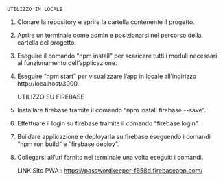 ﻿	UTILIZZO IN LOCALE

1. Clonare la repository e aprire la cartella contenente il progetto.
2. Aprire un terminale come admin e posizionarsi nel percorso della cartella del progetto.
3. Eseguire il comando “npm install” per scaricare tutti i moduli necessari al funzionamento dell’applicazione.
4. Eseguire “npm start” per visualizzare l’app in locale all’indirizzo http://localhost/3000.

	UTILIZZO SU FIREBASE
1. Installare firebase tramite il comando “npm install firebase --save”.
2. Effettuare il login su firebase tramite il comando “firebase login”.
3. Buildare applicazione e deployarla su firebase eseguendo i comandi “npm run build” e “firebase deploy”.
4. Collegarsi all’url fornito nel terminale una volta eseguiti i comandi.

	LINK 
Sito PWA : https://passwordkeeper-f658d.firebaseapp.com/